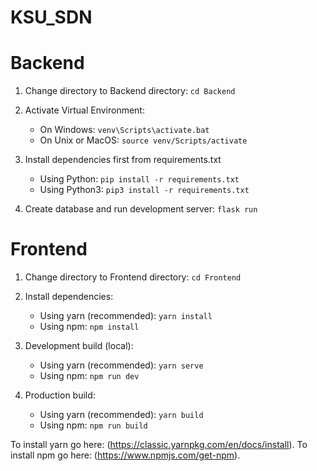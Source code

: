 # KSU_SDN


# Backend

1. Change directory to Backend directory: `cd Backend`

2. Activate Virtual Environment: 

    * On Windows: `venv\Scripts\activate.bat`
    * On Unix or MacOS: `source venv/Scripts/activate`

3. Install dependencies first from requirements.txt 
    * Using Python: `pip install -r requirements.txt`
    * Using Python3: `pip3 install -r requirements.txt`

4. Create database and run development server: `flask run`


# Frontend

1. Change directory to Frontend directory: `cd Frontend`

2. Install dependencies: 
    * Using yarn (recommended): `yarn install`
    * Using npm: `npm install`

3. Development build (local):
    * Using yarn (recommended): `yarn serve`
    * Using npm: `npm run dev`

4. Production build:
    * Using yarn (recommended): `yarn build`
    * Using npm: `npm run build`


To install yarn go here: (https://classic.yarnpkg.com/en/docs/install).
To install npm go here: (https://www.npmjs.com/get-npm).
